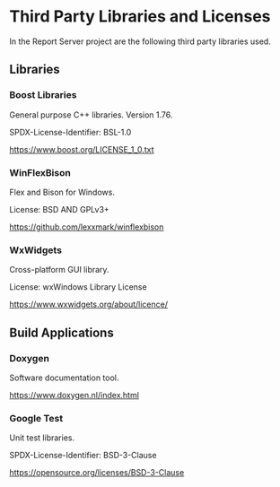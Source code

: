 # Third Party Libraries and Licenses
In the Report Server project are the following third party libraries used.

## Libraries

### Boost Libraries

General purpose C++ libraries. Version 1.76.

SPDX-License-Identifier: BSL-1.0 

https://www.boost.org/LICENSE_1_0.txt


### WinFlexBison

Flex and Bison for Windows.

License: BSD AND GPLv3+

https://github.com/lexxmark/winflexbison

### WxWidgets

Cross-platform GUI library.

License: wxWindows Library License

https://www.wxwidgets.org/about/licence/

## Build Applications

### Doxygen

Software documentation tool.

https://www.doxygen.nl/index.html

### Google Test

Unit test libraries.

SPDX-License-Identifier: BSD-3-Clause

https://opensource.org/licenses/BSD-3-Clause



